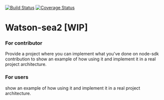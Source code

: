 [![Build Status](https://travis-ci.org/adrien2p/watson-sea2.svg?branch=master)](https://travis-ci.org/adrien2p/watson-sea2)
[![Coverage Status](https://coveralls.io/repos/github/adrien2p/watson-sea2/badge.svg?branch=master)](https://coveralls.io/github/adrien2p/watson-sea2?branch=master)

# Watson-sea2 [WIP]

### For contributor
Provide a project where you can implement what you've done on node-sdk contribution to show an example of how using it and implement it in a real project architecture.

### For users
show an example of how using it and implement it in a real project architecture.
